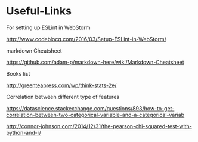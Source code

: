 # Useful-Links

For setting up ESLint in WebStorm

http://www.codeblocq.com/2016/03/Setup-ESLint-in-WebStorm/

markdown Cheatsheet

https://github.com/adam-p/markdown-here/wiki/Markdown-Cheatsheet

Books list

http://greenteapress.com/wp/think-stats-2e/

Correlation between different type of features

https://datascience.stackexchange.com/questions/893/how-to-get-correlation-between-two-categorical-variable-and-a-categorical-variab

http://connor-johnson.com/2014/12/31/the-pearson-chi-squared-test-with-python-and-r/

